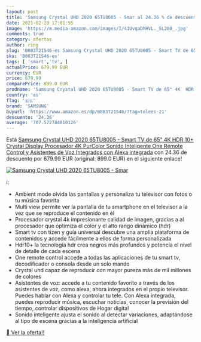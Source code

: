 ```yaml
---
layout: post
title: 'Samsung Crystal UHD 2020 65TU8005 - Smar al 24.36 % de descuento'
date: 2021-02-20 17:01:55
image: 'https://m.media-amazon.com/images/I/41UvqaDhHVL._SL200_.jpg'
comments: true
category: ofertas
author: ring
slug: 'B083T21S46-es Samsung Crystal UHD 2020 65TU8005 - Smart TV de 65" 4K HDR...'
sku: 'B083T21S46-es'
tags: [ 'smart','tv', ]
actualPrice: 679.99 EUR
currency: EUR
price: 679.99
comparePrice: 899.0 EUR
prodname: 'Samsung Crystal UHD 2020 65TU8005 - Smart TV de 65" 4K  HDR 10+  Crystal Display  Procesador 4K  PurColor  Sonido Inteligente  One Remote Control y Asistentes de Voz Integrados  con Alexa integrada'
country: 'es'
flag: '🇪🇸'
brand: 'SAMSUNG'
buyurl: 'https://www.amazon.es/dp/B083T21S46/?tag=tolees-21'
descuento: '24.36'
average: '707.572784810126'
---
```


Está [Samsung Crystal UHD 2020 65TU8005 - Smart TV de 65" 4K  HDR 10+  Crystal Display  Procesador 4K  PurColor  Sonido Inteligente  One Remote Control y Asistentes de Voz Integrados  con Alexa integrada](https://www.amazon.es/dp/B083T21S46/?tag=tolees-21) con 24.36 de descuento por 679.99 EUR (original: 899.0 EUR) en el siguiente enlace!

[![Samsung Crystal UHD 2020 65TU8005 - Smar](https://m.media-amazon.com/images/I/41UvqaDhHVL._SL200_.jpg)](https://www.amazon.es/dp/B083T21S46/?tag=tolees-21)

ℹ️:

- Ambient mode olvida las pantallas y personaliza tu televisor con fotos o tu música favorita
- Multi view permite ver la pantalla de tu smartphone en el televisor a la vez que se reproduce el contenido en él
- Procesador crystal 4k impresionante calidad de imagen, gracias a al procesador que optimiza el color y el alto rango dinámico (hdr)
- Smart tv con tizen y guía universal descubre una amplia plataforma de contenidos y accede fácilmente a ellos de forma personalizada
- Hdr10+ la tecnología hdr crea negros más profundos y potencía el nivel de detalle de cada escena
- One remote control accede a todas las aplicaciones de tu smart tv, decodificador o consola desde un solo mando
- Crystal uhd capaz de reproducir con mayor pureza más de mil millones de colores
- Asistentes de voz: accede a tu contenido favorito a través de los asistentes de voz, como alexa, ahora integrados en el propio televisor. Puedes hablar con Alexa y controlar tu tele. Con Alexa integrada, puedes reproducir música, escuchar noticias, conocer la previsión del tiempo, controlar dispositivos de Hogar digital
- Sonido inteligente ajusta el sonido al detectar variaciones, adaptándose al tipo de escena gracias a la inteligencia artificial

[🛒 Ver la oferta!!](https://www.amazon.es/dp/B083T21S46/?tag=tolees-21)
